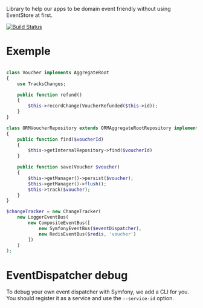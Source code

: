 Library to help our apps to be domain event friendly without using EventStore at first.

[![Build Status](https://travis-ci.com/rezzza/domain-event.svg?token=bs6eRqVZF8vUF7BaW6xL&branch=master)](https://travis-ci.com/rezzza/domain-event)

# Exemple

```php

class Voucher implements AggregateRoot
{
    use TracksChanges;

    public function refund()
    {
        $this->recordChange(VoucherRefunded($this->id));
    }
}

class ORMVoucherRepository extends ORMAggregateRootRepository implements VoucherRepository
{
    public function find($voucherId)
    {
        $this->getInternalRepository->find($voucherId)
    }

    public function save(Voucher $voucher)
    {
        $this->getManager()->persist($voucher);
        $this->getManager()->flush();
        $this->track($voucher);
    }
}

$changeTracker = new ChangeTracker(
    new LoggerEventBus(
        new CompositeEventBus([
            new SymfonyEventBus($eventDispatcher),
            new RedisEventBus($redis, 'voucher')
        ])
    )
);
```

# EventDispatcher debug
To debug your own event dispatcher with Symfony, we add a CLI for you. You should register it as a service and use the `--service-id` option.
